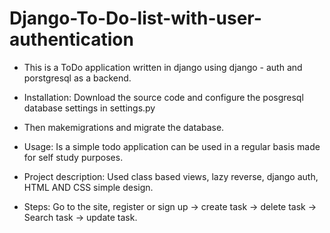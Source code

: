 # Django-To-Do-list-with-user-authentication
- This is a ToDo application written in django using django - auth and porstgresql as a backend.
- Installation: Download the source code and configure the posgresql database settings in settings.py
- Then makemigrations and migrate the database.

- Usage: Is a simple todo application can be used in a regular basis made for self study purposes.

- Project description: Used class based views, lazy reverse, django auth, HTML AND CSS simple design.

- Steps: Go to the site, register or sign up -> create task -> delete task -> Search task -> update task.